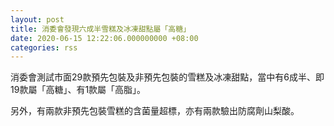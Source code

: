 ```yaml
---
layout: post
title: 消委會發現六成半雪糕及冰凍甜點屬「高糖」
date: 2020-06-15 12:22:06.000000000 +08:00
categories: rss
---
```


消委會測試市面29款預先包裝及非預先包裝的雪糕及冰凍甜點，當中有6成半、即19款屬「高糖」、有1款屬「高脂」。

另外，有兩款非預先包裝雪糕的含菌量超標，亦有兩款驗出防腐劑山梨酸。
